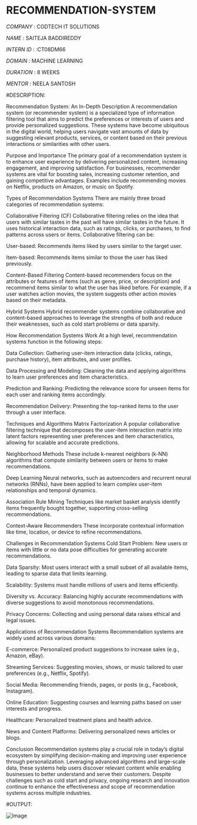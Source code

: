 # RECOMMENDATION-SYSTEM

*COMPANY* : CODTECH  IT SOLUTIONS

*NAME* : SAITEJA BADDIREDDY

*INTERN ID* : :CT08DM66

*DOMAIN* : MACHINE LEARNING

*DURATION* : 8 WEEKS

*MENTOR* : NEELA SANTOSH

#DESCRIPTION:

Recommendation System: An In-Depth Description
A recommendation system (or recommender system) is a specialized type of information filtering tool that aims to predict the preferences or interests of users and provide personalized suggestions. These systems have become ubiquitous in the digital world, helping users navigate vast amounts of data by suggesting relevant products, services, or content based on their previous interactions or similarities with other users.

Purpose and Importance
The primary goal of a recommendation system is to enhance user experience by delivering personalized content, increasing engagement, and improving satisfaction. For businesses, recommender systems are vital for boosting sales, increasing customer retention, and gaining competitive advantages. Examples include recommending movies on Netflix, products on Amazon, or music on Spotify.

Types of Recommendation Systems
There are mainly three broad categories of recommendation systems:

Collaborative Filtering (CF)
Collaborative filtering relies on the idea that users with similar tastes in the past will have similar tastes in the future. It uses historical interaction data, such as ratings, clicks, or purchases, to find patterns across users or items. Collaborative filtering can be:

User-based: Recommends items liked by users similar to the target user.

Item-based: Recommends items similar to those the user has liked previously.

Content-Based Filtering
Content-based recommenders focus on the attributes or features of items (such as genre, price, or description) and recommend items similar to what the user has liked before. For example, if a user watches action movies, the system suggests other action movies based on their metadata.

Hybrid Systems
Hybrid recommender systems combine collaborative and content-based approaches to leverage the strengths of both and reduce their weaknesses, such as cold start problems or data sparsity.

How Recommendation Systems Work
At a high level, recommendation systems function in the following steps:

Data Collection: Gathering user-item interaction data (clicks, ratings, purchase history), item attributes, and user profiles.

Data Processing and Modeling: Cleaning the data and applying algorithms to learn user preferences and item characteristics.

Prediction and Ranking: Predicting the relevance score for unseen items for each user and ranking items accordingly.

Recommendation Delivery: Presenting the top-ranked items to the user through a user interface.

Techniques and Algorithms
Matrix Factorization
A popular collaborative filtering technique that decomposes the user-item interaction matrix into latent factors representing user preferences and item characteristics, allowing for scalable and accurate predictions.

Neighborhood Methods
These include k-nearest neighbors (k-NN) algorithms that compute similarity between users or items to make recommendations.

Deep Learning
Neural networks, such as autoencoders and recurrent neural networks (RNNs), have been applied to learn complex user-item relationships and temporal dynamics.

Association Rule Mining
Techniques like market basket analysis identify items frequently bought together, supporting cross-selling recommendations.

Context-Aware Recommenders
These incorporate contextual information like time, location, or device to refine recommendations.

Challenges in Recommendation Systems
Cold Start Problem: New users or items with little or no data pose difficulties for generating accurate recommendations.

Data Sparsity: Most users interact with a small subset of all available items, leading to sparse data that limits learning.

Scalability: Systems must handle millions of users and items efficiently.

Diversity vs. Accuracy: Balancing highly accurate recommendations with diverse suggestions to avoid monotonous recommendations.

Privacy Concerns: Collecting and using personal data raises ethical and legal issues.

Applications of Recommendation Systems
Recommendation systems are widely used across various domains:

E-commerce: Personalized product suggestions to increase sales (e.g., Amazon, eBay).

Streaming Services: Suggesting movies, shows, or music tailored to user preferences (e.g., Netflix, Spotify).

Social Media: Recommending friends, pages, or posts (e.g., Facebook, Instagram).

Online Education: Suggesting courses and learning paths based on user interests and progress.

Healthcare: Personalized treatment plans and health advice.

News and Content Platforms: Delivering personalized news articles or blogs.

Conclusion
Recommendation systems play a crucial role in today’s digital ecosystem by simplifying decision-making and improving user experience through personalization. Leveraging advanced algorithms and large-scale data, these systems help users discover relevant content while enabling businesses to better understand and serve their customers. Despite challenges such as cold start and privacy, ongoing research and innovation continue to enhance the effectiveness and scope of recommendation systems across multiple industries.

#OUTPUT:

![Image](https://github.com/user-attachments/assets/cc21be04-081a-4569-83ba-f54739d4cea8)

